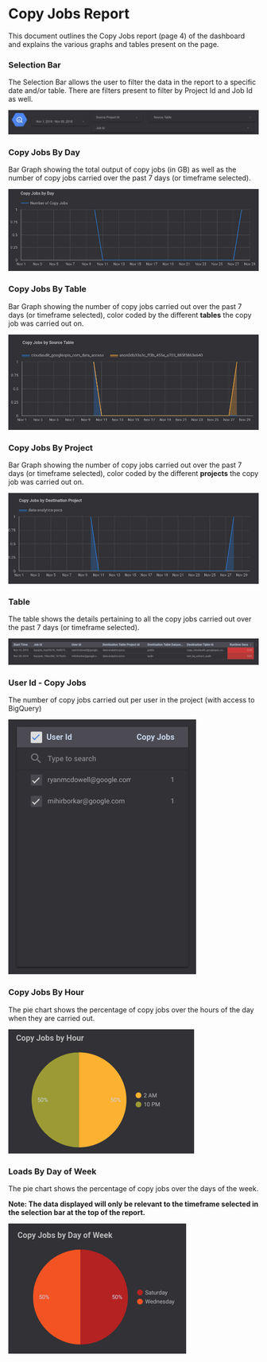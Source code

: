 # Copy Jobs Report

This document outlines the Copy Jobs report (page 4) of the dashboard and explains the various graphs and tables present on the page.

### Selection Bar
The Selection Bar allows the user to filter the data in the report to a specific date and/or table. There are filters present to filter by Project Id and Job Id as well.

![Selection Bar](../images/copy_jobs/Image1.png)

### Copy Jobs By Day
Bar Graph showing the total output of copy jobs (in GB) as well as the number of copy jobs carried over the past 7 days (or timeframe selected).

![Copy Jobs By Day](../images/copy_jobs/Image2.png)

### Copy Jobs By Table
Bar Graph showing the number of copy jobs carried out over the past 7 days (or timeframe selected), color coded by the different **tables** the copy job was carried out on.

![Copy Jobs By Table](../images/copy_jobs/Image3.png)

### Copy Jobs By Project
Bar Graph showing the number of copy jobs carried out over the past 7 days (or timeframe selected), color coded by the different **projects** the copy job was carried out on.

![Copy Jobs By Project](../images/copy_jobs/Image4.png)

### Table
The table shows the details pertaining to all the copy jobs carried out over the past 7 days (or timeframe selected).

![Table](../images/copy_jobs/Image5.png)

### User Id - Copy Jobs
The number of copy jobs carried out per user in the project (with access to BigQuery)

![User Id - Copy Jobs](../images/copy_jobs/Image6.png)

### Copy Jobs By Hour
The pie chart shows the percentage of copy jobs over the hours of the day when they are carried out.

![Copy Jobs By Hour](../images/copy_jobs/Image7.png)

### Loads By Day of Week
The pie chart shows the percentage of copy jobs over the days of the week.

**Note: The data displayed will only be relevant to the timeframe selected in the selection bar at the top of the report.**

![Copy Jobs By Day of Week](../images/copy_jobs/Image8.png)



